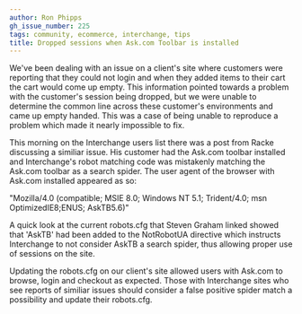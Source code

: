 ```yaml
---
author: Ron Phipps
gh_issue_number: 225
tags: community, ecommerce, interchange, tips
title: Dropped sessions when Ask.com Toolbar is installed
---
```


We've been dealing with an issue on a client's site where customers were reporting that they could not login and when they added items to their cart the cart would come up empty. This information pointed towards a problem with the customer's session being dropped, but we were unable to determine the common line across these customer's environments and came up empty handed. This was a case of being unable to reproduce a problem which made it nearly impossible to fix.

This morning on the Interchange users list there was a post from Racke discussing a similiar issue. His customer had the Ask.com toolbar installed and Interchange's robot matching code was mistakenly matching the Ask.com toolbar as a search spider. The user agent of the browser with Ask.com installed appeared as so:

"Mozilla/4.0 (compatible; MSIE 8.0; Windows NT 5.1; Trident/4.0; msn OptimizedIE8;ENUS; AskTB5.6)"

A quick look at the current robots.cfg that Steven Graham linked showed that 'AskTB' had been added to the NotRobotUA directive which instructs Interchange to not consider AskTB a search spider, thus allowing proper use of sessions on the site.

Updating the robots.cfg on our client's site allowed users with Ask.com to browse, login and checkout as expected. Those with Interchange sites who see reports of similiar issues should consider a false positive spider match a possibility and update their robots.cfg.
